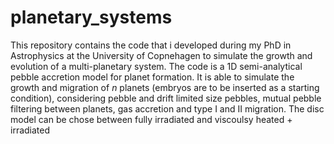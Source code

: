 # planetary_systems
This repository contains the code that i developed during my PhD in Astrophysics at the University of Copnehagen to simulate the growth and evolution of a multi-planetary system.
The code is a 1D semi-analytical pebble accretion model for planet formation. It is able to simulate the growth and migration of $n$ planets (embryos are to be inserted as a starting condition), considering pebble and drift limited size pebbles, mutual pebble filtering between planets, gas accretion and type I and II migration. The disc model can be chose between fully irradiated and viscoulsy heated + irradiated
